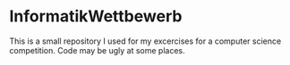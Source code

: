 InformatikWettbewerb
====================
This is a small repository I used for my excercises for a computer science competition. Code may be ugly at some places.
